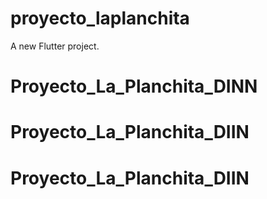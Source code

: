 # proyecto_laplanchita

A new Flutter project.
# Proyecto_La_Planchita_DINN
# Proyecto_La_Planchita_DIIN
# Proyecto_La_Planchita_DIIN
